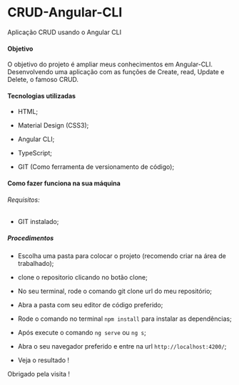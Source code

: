 # CRUD-Angular-CLI
Aplicação CRUD usando o Angular CLI

#### Objetivo
O objetivo do projeto é ampliar meus conhecimentos em Angular-CLI. Desenvolvendo uma aplicação com as funções de Create, read, Update e Delete, o famoso CRUD.



#### Tecnologias utilizadas

- HTML;

- Material Design (CSS3);

- Angular CLI;

- TypeScript;

- GIT (Como ferramenta de versionamento de código);


#### Como fazer funciona na sua máquina


###### Requisitos:

- GIT instalado;

##### Procedimentos

- Escolha uma pasta para colocar o projeto (recomendo criar na área de trabalhado);

- clone o repositorio clicando no botão clone;

- No seu terminal, rode o comando git clone url do meu repositório;

- Abra a pasta com seu editor de código preferido;

- Rode o comando no terminal `npm install` para instalar as dependências;

- Após execute o comando `ng serve` ou `ng s`;

- Abra o seu navegador preferido e entre na url `http://localhost:4200/`;

- Veja o resultado !



Obrigado pela visita !
